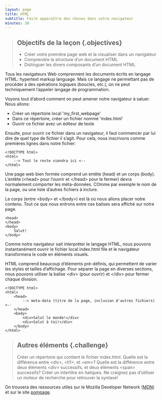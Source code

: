```yaml
---
layout: page
title: HTML
subtitle: Faire apparaître des choses dans votre navigateur
minutes: 20
---
```


> ## Objectifs de la leçon {.objectives}
>
> * Créer votre première page web et la visualiser dans un navigateur
> * Comprendre la structure d’un document HTML
> * Distinguer les divers composants d’un document HTML

Tous les navigateurs Web comprennent les documents écrits en langage HTML: hypertext markup language. Mais ce langage ne permettant pas de procéder à des opérations logiques (boucles, etc.), on ne peut techniquement l’appeler langage de programmation.

Voyons tout d’abord comment on peut amener notre navigateur à saluer. 
Nous allons:

* Créer un répertoire local 'my_first_webpage'
* Dans ce répertoire, créer un fichier nommé 'index.html'
* Ouvrir ce fichier avec un éditeur de texte

Ensuite, pour ouvrir ce fichier dans un navigateur, il faut commencer par lui dire de quel type de fichier il s’agit. Pour cela, nous inscrivons comme premières lignes dans notre fichier:

~~~ {.html}
<!DOCTYPE html>
<html>
	--> Tout le reste viendra ici <--
</html> 
~~~

Une page web bien formée comprend un entête (head) et un corps (body). 
L’entête (&lt;head&gt; pour l’ouvrir et &lt;/head&gt; pour le fermer) devra normalement comporter les méta-données. COmme par exemple le nom de la page, ou une liste d’autres fichiers à inclure. 

Le corps (entre &lt;body&gt; et &lt;/body&gt;) est là où nous allons placer notre contenu. Tout ce que nous entrons entre ces balises sera affiché sur notre page.

~~~ {.html}
<head> 
</head>
<body> 
	Salut!
</body> 
~~~

Comme notre navigateur sait interpréter le langage HTML, nous pouvons instantanément ouvrir le fichier local index.html file et le navigateur transformera le code en éléments visuels. 

HTML comprend beaucoup d’éléments pré-définis, qui permettent de varier les styles et tailles d’affichage. 
Pour séparer la page en diverses sections, nous pouvons utiliser la balise &lt;div&gt; (pour ouvrir) et &lt;/div&gt; pour fermer chaque division. 

~~~ {.html}
<!DOCTYPE html>
<html> 
	<head> 
		--> meta-data (titre de la page, inclusion d'autres fichiers) <--
	</head> 
	<body> 
		<div>Salut le monde!</div>
		<div>Salut à toi!</div>
	</body> 
</html> 
~~~

> ## Autres éléments {.challenge}
>
> Créer un répertoire qui contient le fichier index.html.
> Quelle est la différence entre &lt;div&gt;, &lt;h1&gt;, et &lt;em&gt;?
> Quelle est la différence entre deux éléments &lt;div&gt; successifs, et deux éléments &lt;span&gt; successifs?
> Créer un intertitre en italiques. Ne craignez pas d’utiliser un moteur de recherche pour retrouver la syntaxe!

On trouvera des ressources utiles sur le Mozilla Developer Network ([MDN](https://developer.mozilla.org/fr/)) et sur le site [pompage](https://www.pompage.net/). 
